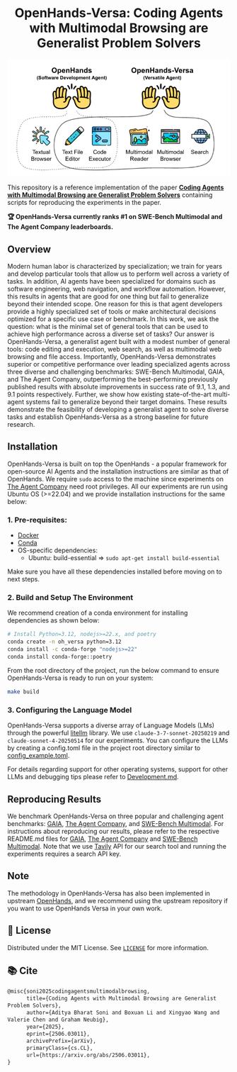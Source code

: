 <a name="readme-top"></a>


<div align="center">
  <h1 align="center">OpenHands-Versa: Coding Agents with Multimodal Browsing are Generalist Problem Solvers</h1>
  <img src="./docs/static/img/OpenHands-Versa.png" width="900">
</div>

This repository is a reference implementation of the paper [**Coding Agents with Multimodal Browsing are Generalist Problem Solvers**](https://arxiv.org/abs/2506.03011) containing scripts for reproducing the experiments in the paper. 

**🏆 OpenHands-Versa currently ranks #1 on SWE-Bench Multimodal and The Agent Company leaderboards.**

## Overview
Modern human labor is characterized by specialization; we train for years and develop particular tools that allow us to perform well across a variety of tasks. In addition, AI agents have been specialized for domains such as software engineering, web navigation, and workflow automation.
However, this results in agents that are good for one thing but fail to generalize beyond their intended scope. One reason for this is that agent developers provide a highly specialized set of tools or make architectural decisions optimized for a specific use case or benchmark.
In this work, we ask the question: what is the minimal set of general tools that can be used to achieve high performance across a diverse set of tasks? Our answer is OpenHands-Versa, a generalist agent built with a modest number of general tools: code editing and execution, web search, as well as multimodal web browsing and file access. Importantly, OpenHands-Versa demonstrates superior or competitive performance over leading specialized agents across three diverse and challenging benchmarks: SWE-Bench Multimodal, GAIA, and The Agent Company, outperforming the best-performing previously published results with absolute improvements in success rate of 9.1, 1.3, and 9.1 points respectively. Further, we show how existing state-of-the-art multi-agent systems fail to generalize beyond their target domains. These results demonstrate the feasibility of developing a generalist agent to solve diverse tasks and establish OpenHands-Versa as a strong baseline for future research.


## Installation
OpenHands-Versa is built on top the OpenHands - a popular framework for open-source AI Agents and the installation instructions are similar as that of OpenHands. We require ``sudo`` access to the machine since experiments on [The Agent Company](https://github.com/TheAgentCompany/TheAgentCompany) need root privileges. All our experiments are run using Ubuntu OS (>=22.04) and we provide installation instructions for the same below:

### 1. Pre-requisites:
* [Docker](https://docs.docker.com/engine/install/ubuntu/)
* [Conda](https://www.anaconda.com/docs/getting-started/miniconda/install#linux)
* OS-specific dependencies:
  - Ubuntu: build-essential => `sudo apt-get install build-essential`

Make sure you have all these dependencies installed before moving on to next steps. 

### 2. Build and Setup The Environment
We recommend creation of a conda environment for installing dependencies as shown below:

```bash
# Install Python=3.12, nodejs>=22.x, and poetry
conda create -n oh_versa python=3.12
conda install -c conda-forge "nodejs>=22"
conda install conda-forge::poetry
```

From the root directory of the project, run the below command to ensure OpenHands-Versa is ready to run on your system:
```bash
make build
```

### 3. Configuring the Language Model
OpenHands-Versa supports a diverse array of Language Models (LMs) through the powerful [litellm](https://docs.litellm.ai) library. We use `claude-3-7-sonnet-20250219` and `claude-sonnet-4-20250514` for our experiments. You can configure the LLMs by creating a config.toml file in the project root directory similar to [config_example.toml](./config_example.toml).

For details regarding support for other operating systems, support for other LLMs and debugging tips please refer to [Development.md](./Development.md).

## Reproducing Results
We benchmark OpenHands-Versa on three popular and challenging agent benchmarks: [GAIA](https://huggingface.co/datasets/gaia-benchmark/GAIA), [The Agent Company](https://the-agent-company.com/), and [SWE-Bench Multimodal](https://www.swebench.com/multimodal.html). For instructions about reproducing our results, please refer to the respective README.md files for [GAIA](./evaluation/benchmarks/gaia/README.md), [The Agent Company](./evaluation/benchmarks/the_agent_company/README.md) and [SWE-Bench Multimodal](./evaluation/benchmarks/swe_bench/README.md). Note that we use [Tavily](https://www.tavily.com/) API for our search tool and running the experiments requires a search API key.

## Note
The methodology in OpenHands-Versa has also been implemented in upstream [OpenHands](https://github.com/All-Hands-AI/OpenHands), and we recommend using the upstream repository if you want to use OpenHands Versa in your own work.

## 📜 License

Distributed under the MIT License. See [`LICENSE`](./LICENSE) for more information.

## 📚 Cite
```
@misc{soni2025codingagentsmultimodalbrowsing,
      title={Coding Agents with Multimodal Browsing are Generalist Problem Solvers}, 
      author={Aditya Bharat Soni and Boxuan Li and Xingyao Wang and Valerie Chen and Graham Neubig},
      year={2025},
      eprint={2506.03011},
      archivePrefix={arXiv},
      primaryClass={cs.CL},
      url={https://arxiv.org/abs/2506.03011}, 
}
```